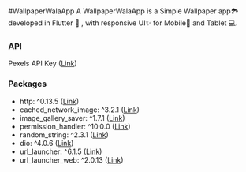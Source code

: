 #WallpaperWalaApp
A WallpaperWalaApp is a Simple Wallpaper app🏞️ developed in Flutter 💙 , with responsive UI✨ for Mobile📱 and Tablet 💻.

### API

Pexels API Key ([Link](https://www.pexels.com/api "Link"))

### Packages
- http: ^0.13.5 ([Link](https://pub.dev/packages/http "Link"))
- cached_network_image: ^3.2.1 ([Link](https://pub.dev/packages/cached_network_image "Link"))
-  image_gallery_saver: ^1.7.1 ([Link](https://pub.dev/packages/image_gallery_saver "Link"))
-  permission_handler: ^10.0.0 ([Link](https://pub.dev/packages/permission_handler "Link"))
-  random_string: ^2.3.1 ([Link](https://pub.dev/packages/random_string "Link"))
-  dio: ^4.0.6 ([Link](https://pub.dev/packages/dio "Link"))
-  url_launcher: ^6.1.5 ([Link](https://pub.dev/packages/url_launcher "Link"))
-  url_launcher_web: ^2.0.13 ([Link](https://pub.dev/packages/url_launcher_web "Link"))
